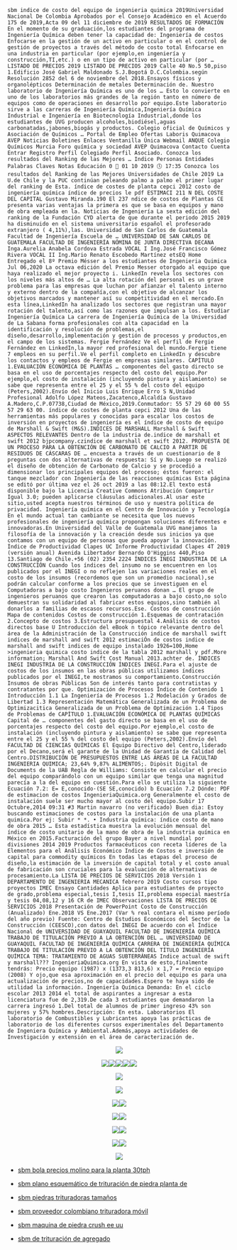 
```
sbm indice de costo del equipo de ingenieria quimica 2019Universidad Nacional De Colombia Aprobados por el Consejo Académico en el Acuerdo 175 de 2019,Acta 09 del 11 diciembre de 2019 RESULTADOS DE FORMACIÓN En el momento de su graduación,los estudiantes del programa de Ingeniería Química deben tener la capacidad de: Ingeniería de costos Enfocarse en la gestión de un activo en particular o en el control de gestión de proyectos a través del método de costo total Enfocarse en una industria en particular (por ejemplo,en ingeniería y construcción,TI,etc.) o en un tipo de activo en particular (por … LISTADO DE PRECIOS 2019 LISTADO DE PRECIOS 2019 Calle 40 No.5 50,piso 1.Edificio José Gabriel Maldonado S.J.Bogotá D.C.Colombia.según Resolución 2852 del 6 de noviembre del 2018.Ensayos físicos y organolépticos Determinación de metales Determinación de. Nuestro laboratorio de Ingeniería Química es uno de los … Esto lo convierte en uno de los laboratorios más grandes de la región tanto en número de equipos como de operaciones en desarrollo por equipo.Este laboratorio sirve a las carreras de Ingeniería Química,Ingeniería Química Industrial e Ingeniería en Biotecnología Industrial,donde los estudiantes de UVG producen alcoholes,biodiésel,aguas carbonatadas,jabones,biogás y productos. Colegio oficial de Químicos y Asociación de Químicos … Portal de Empleo Ofertas Laboris Quimacova AVEP Noticias Boletines Enlaces Ventanilla Única Webmail ANQUE Colegio Químicos Murcia Foro química y sociedad AVEP Quimacova Contacto Cuenta Entrar Registro Perfil Colegiado Perfil Asociado. Conozca los resultados del Ranking de las Mejores … Indice Personas Entidades Palabras Claves Notas Educación 0 📅 01 10 2019 🕔 17:35 Conozca los resultados del Ranking de las Mejores Universidades de Chile 2019 La U.de Chile y la PUC continúan peleando palmo a palmo el primer lugar del ranking de Esta. índice de costes de planta cepci 2012 costo de ingeniería química índice de precios le pdf ESTIMACI 211 N DEL COSTE DEL CAPITAL Gustavo Miranda.190 El 237 ndice de costos de Plantas CE presenta varias ventajas la primera es que se basa en equipos y mano de obra empleada en la. Noticias de Ingeniería La sexta edición del ranking de la Fundación CYD alerta de que durante el periodo 2015 2019 ha disminuido en el sistema universitario español el profesorado extranjero ( 4,11%),las. Universidad de San Carlos de Guatemala Facultad de Ingeniería Escuela de … UNIVERSIDAD DE SAN CARLOS DE GUATEMALA FACULTAD DE INGENIERÍA NÓMINA DE JUNTA DIRECTIVA DECANA Inga.Aurelia Anabela Cordova Estrada VOCAL I Ing.José Francisco Gómez Rivera VOCAL II Ing.Mario Renato Escobedo Martínez etsEQ Home Entregado el 8º Premio Mésser a los estudiantes de Ingenieria Quimica Jul 06,2020 La octava edición del Premio Messer otorgado al equipo que haya realizado el mejor proyecto i. LinkedIn revela los sectores con los niveles más altos de … La alta rotación del personal es un grave problema para las empresas que luchan por afianzar el talento interno y externo dentro de la compañía,con el objetivo de alcanzar los objetivos marcados y mantener así su competitividad en el mercado.En esta línea,LinkedIn ha analizado los sectores que registran una mayor rotación del talento,así como las razones que impulsan a los. Estudiar Ingeniería Química La carrera de Ingeniería Química de la Universidad de La Sabana forma profesionales con alta capacidad en la identificación y resolución de problemas,el diseño,desarrollo,implementación y gestión de procesos y productos,en el campo de los sistemas. Fergie Fernández Ve el perfil de Fergie Fernández en LinkedIn,la mayor red profesional del mundo.Fergie tiene 7 empleos en su perfil.Ve el perfil completo en LinkedIn y descubre los contactos y empleos de Fergie en empresas similares. CAPÍTULO 1.EVALUACIÓN ECONÓMICA DE PLANTAS … componentes del gasto directo se basa en el uso de porcentajes respecto del costo del equipo.Por ejemplo,el costo de instalación (incluyendo pintura y aislamiento) se sabe que representa entre el 25 y el 55 % del costo del equipo (Peters,2002).Envío del Inicio Luis Enrique Erro S N,Unidad Profesional Adolfo López Mateos,Zacatenco,Alcaldía Gustavo A.Madero,C.P.07738,Ciudad de México,2019.Conmutador: 55 57 29 60 00 55 57 29 63 00. índice de costes de planta cepci 2012 Una de las herramientas más populares y conocidas para escalar los costos de inversión en proyectos de ingeniería es el índice de costo de equipo de Marshall & Swift (M&S).INDICES DE MARSHALL Marshall & Swift ASPECTOS RELEVANTES Dentro de la industria de.indice de marshall et swift 2012 bjpcompany.czindice de marshall et swift 2012. PROPUESTA DE UN PROCESO PARA LA OBTENCIÓN DE CARBONATO DE CALCIO A PARTIR DE RESIDUOS DE CÁSCARAS DE … encuesta a través de un cuestionario de 8 preguntas con dos alternativas de respuesta: Sí y No.Luego se realizó el diseño de obtención de Carbonato de Calcio y se procedió a dimensionar los principales equipos del proceso; éstos fueron: el tanque mezclador con Ingeniería de las reacciones químicas Esta página se editó por última vez el 26 oct 2019 a las 08:12.El texto está disponible bajo la Licencia Creative Commons Atribución Compartir Igual 3.0; pueden aplicarse cláusulas adicionales.Al usar este sitio,usted acepta nuestros términos de uso y nuestra política de privacidad. Ingeniería química en el Centro de Innovación y Tecnología En el mundo actual tan cambiante se necesita que los nuevos profesionales de ingeniería química propongan soluciones diferentes e innovadoras.En Universidad del Valle de Guatemala UVG manejamos la filosofía de la innovación y la creación desde sus inicios ya que contamos con un equipo de personas que pueda apoyar la innovación. Índice de Productividad Clapes UC Informe Productividad Clapes 4T 2019 (versión anual) Avenida Libertador Bernardo O'Higgins 440,Piso 13.Santiago de Chile.+56 (02) 2354 2224 ÍNDICES INEGI INDUSTRIA DE LA CONSTRUCCIÓN Cuando los índices del insumo no se encuentren en los publicados por el INEGI o no reflejen las variaciones reales en el costo de los insumos (recordemos que son un promedio nacional),se podrán calcular conforme a los precios que se investiguen en el Computadoras a bajo costo Ingenieros peruanos donan … El grupo de ingenieros peruanos que crearon las computadoras a bajo costo,no solo demuestran su solidaridad al fabricar estos equipos,sino también al donarlos a familias de escasos recursos.Ese. Costos de construcción Mapa de contenidos Costos de construcción 1.Esquemas de contratación 2.Concepto de costos 3.Estructura presupuestal 4.Análisis de costos directos base U Introducción del eBook n tópico relevante dentro del área de la Administración de la Construcción indice de marshall swift indices de marshall and swift 2012 estimaciÓn de costos indice de marshall and swift indices de equipo instalado 1926=100,Home >ingenieria quimica costo indice de la tabla 2012 marshall y pdf.More information; Marshall And Swift Cost Manual 2013.achter de. ÍNDICES INEGI INDUSTRIA DE LA CONSTRUCCIÓN ÍNDICES INEGI.Para el ajuste de costos de los insumos en las obras públicas utilizamos índices publicados por el INEGI,te mostramos su comportamiento.Construcción Insumos de obras Públicas Son de interés tanto para contratistas y contratantes por que. Optimización de Procesos Índice de Contenido 1 Introducción 1.1 La Ingeniería de Procesos 1.2 Modelación y Grados de Libertad 1.3 Representación Matemática Generalizada de un Problema de Optimizacitica Generalizada de un Problema de Optimización 1.4 Tipos de Problemas de CAPÍTULO 1.EVALUACIÓN ECONÓMICA DE PLANTAS QUÍMICAS Capital de … componentes del gasto directo se basa en el uso de porcentajes respecto del costo del equipo.Por ejemplo,el costo de instalación (incluyendo pintura y aislamiento) se sabe que representa entre el 25 y el 55 % del costo del equipo (Peters,2002).Envío del FACULTAD DE CIENCIAS QUÍMICAS El Equipo Directivo del Centro,liderado por el Decano,será el garante de la Unidad de Garantía de Calidad del Centro.DISTRIBUCIÓN DE PRESUPUESTOS ENTRE LAS ÁREAS DE LA FACULTAD INGENIERIA QUIMICA; 23,64% 9,87% ALIMENTOS;. Dipòsit Digital de Documents de la UAB Regla de Williams: Consiste en calcular el precio del equipo comparándolo con un equipo similar que tenga una magnitud parecía a la del equipo en cuestión.Para ello se utiliza la siguiente Ecuación 7.2: E= E,conocido·(SE SE,conocido) b Ecuación 7.2 Dónde: PDF de estimacion de costos IngenieriaQuimica.org Generalmente el costo de instalación suele ser mucho mayor al costo del equipo.Subir 17 Octubre,2014 09:31 #3 Martin navarro (no verificado) Buen dia: Estoy buscando estimaciones de costos para la instalación de una planta quimica.Por ej: Subir * *. • Industria química: índice costo de mano de obra 2015 … Esta estadística muestra la evolución mensual del índice de costo unitario de la mano de obra de la industria química en México en 2015.Facturación del grupo Bayer a nivel mundial por divisiones 2014 2019 Productos farmacéuticos con receta líderes de la Elementos para el Análisis Económico Indice de Costos e inversión de capital para commodity químicos En todas las etapas del proceso de diseño,la estimación de la inversión de capital total y el costo anual de fabricación son cruciales para la evaluación de alternativas de procesamiento.La LISTA DE PRECIOS DE SERVICIOS 2018 Versión 1 DEPARTAMENTO DE INGENIERIA MECANICA febrero 2019 Costo cursos tipo proyectos IMEC Ensayo Cantidades Aplica para estudiantes de proyecto de grado,problema especial,tesis I,tesis II,problema especial maestría y tesis 04,08,12 y 16 CR de IMEC Observaciones LISTA DE PRECIOS DE SERVICIOS 2018 Presentación de PowerPoint Costo de Construcción (Anualizado) Ene.2018 VS Ene.2017 (Var % real contara el mismo período del año previo) Fuente: Centro de Estudios Económicos del Sector de la Construcción (CEESCO),con datos del INEGI De acuerdo con el Índice Nacional de UNIVERSIDAD DE GUAYAQUIL FACULTAD DE INGENIERÍA QUÍMICA TRABAJO DE TITULACIÓN PREVIO A LA OBTENCIÓN DEL … UNIVERSIDAD DE GUAYAQUIL FACULTAD DE INGENIERÍA QUÍMICA CARRERA DE INGENIERÍA QUÍMICA TRABAJO DE TITULACIÓN PREVIO A LA OBTENCIÓN DEL TÍTULO INGENIERÍA QUÍMICA TEMA: TRATAMIENTO DE AGUAS SUBTERRÁNEAS Indice actual de swift y marshall??? IngenieriaQuimica.org En vista de esto,finalmente tendrás: Precio equipo (1987) x (1373,3 813,6) x 1,7 = Precio equipo (2008) Y ojo,que esa aproximación en el precio del equipo es para una actualización de precios,no de capacidades.Espero te haya sido de utilidad la información. Ingeniería Química Demanda: En el ciclo escolar 2013 2014 el total de aspirantes a ingresar a esta licenciatura fue de 2,319.De cada 3 estudiantes que demandaron la carrera ingresó 1.Del total de alumnos de primer ingreso 43% son mujeres y 57% hombres.Descripción: En esta. Laboratorios El laboratorio de Combustibles y Lubricantes apoya las prácticas de laboratorio de los diferentes cursos experimentales del Departamento de Ingeniera Química y Ambiental.Además,apoya actividades de Investigación y extensión en el área de caracterización de. 
```

<div align="center">

<a href="https://es-crusher.shibang-china.com/github&k=sbm+indice+de+costo+del+equipo+de+ingenieria+quimica+2019"><img src="https://static.shibang-china.com/es/crusher/logo.jpg"></a>

<a href="https://es-crusher.shibang-china.com/github&k=sbm+indice+de+costo+del+equipo+de+ingenieria+quimica+2019"><img src="https://static.shibang-china.com/es/crusher/index.jpg"></a><a href="https://es-crusher.shibang-china.com/material.htmlgithub&k=sbm+indice+de+costo+del+equipo+de+ingenieria+quimica+2019"><img src="https://static.shibang-china.com/es/crusher/material.jpg"></a><a href="https://es-crusher.shibang-china.com/application.htmlgithub&k=sbm+indice+de+costo+del+equipo+de+ingenieria+quimica+2019"><img src="https://static.shibang-china.com/es/crusher/application.jpg"></a><a href="https://es-crusher.shibang-china.com/aboutus.htmlgithub&k=sbm+indice+de+costo+del+equipo+de+ingenieria+quimica+2019"><img src="https://static.shibang-china.com/es/crusher/aboutus.jpg"></a><a href="https://es-crusher.shibang-china.com/contact.htmlgithub&k=sbm+indice+de+costo+del+equipo+de+ingenieria+quimica+2019"><img src="https://static.shibang-china.com/es/crusher/contact.jpg"></a>

<a href="https://es-crusher.shibang-china.com/github&k=sbm+indice+de+costo+del+equipo+de+ingenieria+quimica+2019"><img src="https://static.shibang-china.com/es/crusher/banner.jpg"></a>

<a href="https://swt.shibang-china.com/github&k=sbm+indice+de+costo+del+equipo+de+ingenieria+quimica+2019"><img src="https://static.shibang-china.com/es/crusher/text.jpg"></a>

<a href="https://swt.shibang-china.com/github&k=sbm+indice+de+costo+del+equipo+de+ingenieria+quimica+2019"><img src="https://static.shibang-china.com/es/crusher/chat.jpg"></a><a href="https://es-crusher.shibang-china.com/contact.htmlgithub&k=sbm+indice+de+costo+del+equipo+de+ingenieria+quimica+2019"><img src="https://static.shibang-china.com/es/crusher/message.jpg"></a>

<a href="https://es-crusher.shibang-china.com/products/pe.htmlgithub&k=sbm+indice+de+costo+del+equipo+de+ingenieria+quimica+2019"><img src="https://static.shibang-china.com/es/crusher/pe.jpg"></a><a href="https://es-crusher.shibang-china.com/products/pf.htmlgithub&k=sbm+indice+de+costo+del+equipo+de+ingenieria+quimica+2019"><img src="https://static.shibang-china.com/es/crusher/pf.jpg"></a>

<a href="https://es-crusher.shibang-china.com/products/hpt.htmlgithub&k=sbm+indice+de+costo+del+equipo+de+ingenieria+quimica+2019"><img src="https://static.shibang-china.com/es/crusher/hpt.jpg"></a><a href="https://es-crusher.shibang-china.com/products/vsi.htmlgithub&k=sbm+indice+de+costo+del+equipo+de+ingenieria+quimica+2019"><img src="https://static.shibang-china.com/es/crusher/vsi.jpg"></a>

<a href="https://es-crusher.shibang-china.com/products/klv.htmlgithub&k=sbm+indice+de+costo+del+equipo+de+ingenieria+quimica+2019"><img src="https://static.shibang-china.com/es/crusher/klv.jpg"></a><a href="https://es-crusher.shibang-china.com/products/portable.htmlgithub&k=sbm+indice+de+costo+del+equipo+de+ingenieria+quimica+2019"><img src="https://static.shibang-china.com/es/crusher/portable.jpg"></a>

<a href="https://swt.shibang-china.com/github&k=sbm+indice+de+costo+del+equipo+de+ingenieria+quimica+2019"><img src="https://static.shibang-china.com/es/crusher/case.jpg"></a>

</div>


* [sbm bola precios molino para la planta 30tph](sbm%20bola%20precios%20molino%20para%20la%20planta%2030tph.md)

* [sbm plano esquemático de trituración de piedra planta de](sbm%20plano%20esquem%C3%A1tico%20de%20trituraci%C3%B3n%20de%20piedra%20planta%20de.md)

* [sbm piedras trituradoras tamaños](sbm%20piedras%20trituradoras%20tama%C3%B1os.md)

* [sbm proveedor colombiano trituradora móvil](sbm%20proveedor%20colombiano%20trituradora%20m%C3%B3vil.md)

* [sbm maquina de piedra crush ee uu](sbm%20maquina%20de%20piedra%20crush%20ee%20uu.md)

* [sbm de trituración de agregado](sbm%20de%20trituraci%C3%B3n%20de%20agregado.md)